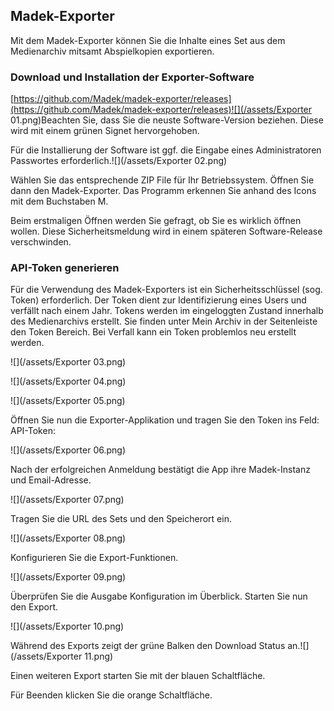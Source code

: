 ## Madek-Exporter

Mit dem Madek-Exporter können Sie die Inhalte eines Set aus dem Medienarchiv mitsamt Abspielkopien exportieren.  

### **Download und Installation der Exporter-Software**

[https://github.com/Madek/madek-exporter/releases](https://github.com/Madek/madek-exporter/releases)![](/assets/Exporter 01.png)Beachten Sie, dass Sie die neuste Software-Version beziehen. Diese wird mit einem grünen Signet hervorgehoben.

Für die Installierung der Software ist ggf. die Eingabe eines Administratoren Passwortes erforderlich.![](/assets/Exporter 02.png)

Wählen Sie das entsprechende ZIP File für Ihr Betriebssystem. Öffnen Sie dann den Madek-Exporter. Das Programm erkennen Sie anhand des Icons mit dem Buchstaben M. 

Beim erstmaligen Öffnen werden Sie gefragt, ob Sie es wirklich öffnen wollen. Diese Sicherheitsmeldung wird in einem späteren Software-Release verschwinden. 

### **API-Token generieren**

Für die Verwendung des Madek-Exporters ist ein Sicherheitsschlüssel \(sog. Token\) erforderlich. Der Token dient zur Identifizierung eines Users und verfällt nach einem Jahr. Tokens werden im eingeloggten Zustand innerhalb des Medienarchivs erstellt. Sie finden unter Mein Archiv in der Seitenleiste den Token Bereich. Bei Verfall kann ein Token problemlos neu erstellt werden.

![](/assets/Exporter 03.png)

![](/assets/Exporter 04.png)

![](/assets/Exporter 05.png)

Öffnen Sie nun die Exporter-Applikation und tragen Sie den Token ins Feld: API-Token:

![](/assets/Exporter 06.png)

Nach der erfolgreichen Anmeldung bestätigt die App ihre Madek-Instanz und Email-Adresse.

![](/assets/Exporter 07.png)

Tragen Sie die URL des Sets und den Speicherort ein. 

![](/assets/Exporter 08.png)

Konfigurieren Sie die Export-Funktionen.

![](/assets/Exporter 09.png)

Überprüfen Sie die Ausgabe Konfiguration im Überblick. Starten Sie nun den Export.

![](/assets/Exporter 10.png)

Während des Exports zeigt der grüne Balken den Download Status an.![](/assets/Exporter 11.png)

Einen weiteren Export starten Sie mit der blauen Schaltfläche.

Für Beenden klicken Sie die orange Schaltfläche.







